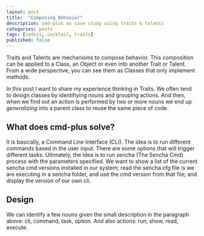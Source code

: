 ```yaml
---
layout: post
title:  "Composing Behavior"
description: cmd-plus as case study using traits & talents
categories: posts
tags: [nodejs, cocktail, traits]
published: false
---
```


Traits and Talents are mechanisms to compose behavior. This composition can be applied to a Class, an Object or even into another Trait or Talent. From a wide perspective, you can see them as Classes that only implement methods.

In this post I want to share my experience thinking in Traits. We often tend to design classes by identifiying nouns and grouping actions. And then, when we find out an action is performed by two or more nouns we end up _generalizing_ into a parent class to reuse the same piece of code.

## What does cmd-plus solve?

It is basically, a Command Line Interface (CLI). The idea is to run different commands based in the user input. There are some options that will trigger different tasks. Ultimately, the idea is to run sencha (The Sencha Cmd) process with the parameters specified.
We want to show a list of the current sencha cmd versions installed in our system; read the sencha.cfg file is we are executing in a sencha folder, and use the cmd version from that file; and display the version of our own cli. 

## Design

We can identify a few nouns given the small description in the paragraph above: cli, command, task, option. And also actions: run, show, read, execute.



